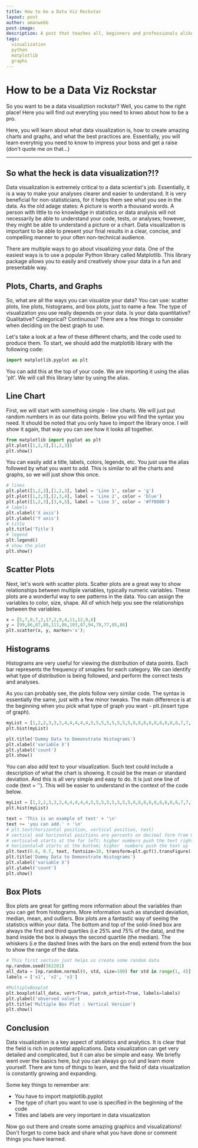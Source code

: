 ```yaml
---
title: How to be a Data Viz Rockstar 
layout: post
author: amanwebb
post-image: 
description: A post that teaches all, beginners and professionals alike, how to be an expert in data visualization. It will teach you about charts and graphs. How to make them look pretty and presentable. This blog will educate you in a simple way, such that even novices will be able to understand.
tags: 
  visualization
  python
  matplotlib
  graphs
---
```



# How to be a Data Viz Rockstar

So you want to be a data visualiztion rockstar? Well, you came to the right place! Here you will find out everyting you need to knwo about how to be a pro. 

Here, you will learn about what data visualization is, how to create amazing charts and graphs, and what the best practices are. Essentially, you will learn everytnig you need to know to impress your boss and get a raise (don't quote me on that...)

---

## So what the heck is data visualization?!?

Data visualization is extremely critical to a data scientist's job. Essentially, it is a way to make your analyses clearer and easier to understand. It is very beneficial for non-statisticians, for it helps them see what you see in the data. As the old adage states: A picture is worth a thousand words. A person with little to no knowledge in statistics or data analysis will not necessarily be able to understand your code, tests, or analyses; however, they might be able to understand a picture or a chart. Data visualization is important to be able to present your final results in a clear, concise, and compelling manner to your often non-technical audience. 

There are multiple ways to go about visualizing your data. One of the easiest ways is to use a popular Python library called Matplotlib. This library package allows you to easily and creatively show your data in a fun and presentable way. 

## Plots, Charts, and Graphs

So, what are all the ways you can visualize your data? You can use: scatter plots, line plots, histograms, and box plots, just to name a few. The type of visualization you use really depends on your data. Is your data quantitative? Qualitative? Categorical? Continuous? There are a few things to consider when deciding on the best graph to use. 

<!--- ADD AN IMAGE OF DIFFERENT CHARTS HERE --->

Let's take a look at a few of these different charts, and the code used to produce them. To start, we should add the matplotlib library with the following code: 

```python
import matplotlib.pyplot as plt
```

You can add this at the top of your code. We are importing it using the alias 'plt'. We will call this library later by using the alias. 

## Line Chart

First, we will start with something simple - line charts. We will just put random numbers in as our data points. Below you will find the syntax you need. It should be noted that you only have to import the library once. I will show it again, that way you can see how it looks all together. 

```python
from matplotlib import pyplot as plt
plt.plot([1,2,3],[1,2,3])
plt.show()
```
<!--- ADD THE CHART --->
You can easily add a title, labels, colors, legends, etc. You just use the alias followed by what you want to add. This is similar to all the charts and graphs, so we will just show this once. 
```python
# lines
plt.plot([1,2,3],[1,2,3], label = 'Line 1', color = 'g')
plt.plot([1,2,3],[2,3,4], label = 'Line 2', color = 'blue')
plt.plot([1,2,3],[3,4,5], label = 'Line 3', color = '#ff0000')
# labels
plt.xlabel('X axis')
plt.ylabel('Y axis')       
# title
plt.title('Title')       
# legend
plt.legend()       
# show the plot
plt.show()
```
<!--- ADD THE CHART --->

## Scatter Plots

Next, let's work with scatter plots. Scatter plots are a great way to show relationships between multiple variables, typically numeric variables. These plots are a wonderful way to see patterns in the data. You can assign the variables to color, size, shape. All of which help you see the relationships between the variables. 
```python
x = [5,7,8,7,2,17,2,9,4,11,12,9,6]
y = [99,86,87,88,111,86,103,87,94,78,77,85,86]
plt.scatter(x, y, marker='x');
```
<!--- ADD THE CHART --->

## Histograms

Histograms are very useful for viewing the distribution of data points. Each bar represents the frequency of smaples for each category. We can identify what type of distribution is being followed, and perform the correct tests and analyses. 

As you can probably see, the plots follow very similar code. The syntax is essentially the same, just with a few minor tweaks. The main difference is at the beginning when you pick what type of graph you want - plt.(insert type of graph).
```python
myList = [1,2,2,3,3,3,4,4,4,4,4,5,5,5,5,5,5,5,5,6,6,6,6,6,6,6,6,6,7,7,7,7,7,8,8,8,9,9,10]
plt.hist(myList)

plt.title('Dummy Data to Demonstrate Histograms')
plt.xlabel('variable X')
plt.ylabel('count')
plt.show()
```
You can also add text to your visualization. Such text could include a description of what the chart is showing. It could be the mean or standard deviation. And this is all very simple and easy to do. It is just one line of code (text = ''). This will be easier to understand in the context of the code below. 
```python
myList = [1,2,2,3,3,3,4,4,4,4,4,5,5,5,5,5,5,5,5,6,6,6,6,6,6,6,6,6,7,7,7,7,7,8,8,8,9,9,10]
plt.hist(myList)

text = 'This is an example of text' + '\n'
text += 'you can add.' + '\n'
# plt.text(horizontal position, vertical position, text)
# vertical and horizontal positions are percents on decimal form from 0 to 1
# vertical=0 starts at the far left; higher numbers push the text right
# horizontal=0 starts at the bottom; higher  numbers push the text up 
plt.text(0.6, 0.7, text, fontsize=10, transform=plt.gcf().transFigure)
plt.title('Dummy Data to Demonstrate Histograms')
plt.xlabel('variable X')
plt.ylabel('count')
plt.show()
```
## Box Plots

Box plots are great for getting more information about the variables than you can get from histograms. More information such as standard deviation, median, mean, and outliers. Box plots are a fantastic way of seeing the statistics within your data. The bottom and top of the solid-lined box are always the first and third quartiles (i.e 25% and 75% of the data), and the band inside the box is always the second quartile (the median). The whiskers (i.e the dashed lines with the bars on the end) extend from the box to show the range of the data.
```python
# This first section just helps us create some random data
np.random.seed(562201)
all_data = [np.random.normal(0, std, size=100) for std in range(1, 4)]
labels = ['x1', 'x2', 'x3']

#MultipleBoxplot
plt.boxplot(all_data, vert=True, patch_artist=True, labels=labels) 
plt.ylabel('observed value')
plt.title('Multiple Box Plot : Vertical Version')
plt.show()
```
## Conclusion
Data visualization is a key aspect of statistics and analytics. It is clear that the field is rich in potential applications. Data visualization can get very detailed and complicated, but it can also be simple and easy. We briefly went over the basics here, but you can always go out and learn more yourself. There are tons of things to learn, and the field of data visualization is constantly growing and expanding. 

Some key things to remember are: 
  - You have to import matplotlib.pyplot
  - The type of chart you want to use is specified in the beginning of the code
  - Titles and labels are very important in data visualization

Now go out there and create some amazing graphics and visualizations! Don't forget to come back and share what you have done or comment things you have learned. 


